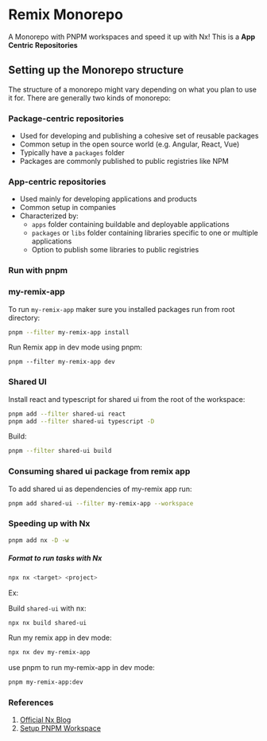 # Remix Monorepo

A Monorepo with PNPM workspaces and speed it up with Nx! This is a **App Centric Repositories**

## Setting up the Monorepo structure

The structure of a monorepo might vary depending on what you plan to use it for. There are generally two kinds of monorepo:

### Package-centric repositories

- Used for developing and publishing a cohesive set of reusable packages
- Common setup in the open source world (e.g. Angular, React, Vue)
- Typically have a `packages` folder
- Packages are commonly published to public registries like NPM

### App-centric repositories

- Used mainly for developing applications and products
- Common setup in companies
- Characterized by:
  - `apps` folder containing buildable and deployable applications
  - `packages` or `libs` folder containing libraries specific to one or multiple applications
  - Option to publish some libraries to public registries

### Run with pnpm

### my-remix-app

To run `my-remix-app` maker sure you installed packages run from root directory:

```bash
pnpm --filter my-remix-app install
```

Run Remix app in dev mode using pnpm:

```
pnpm --filter my-remix-app dev
```

### Shared UI

Install react and typescript for shared ui from the root of the workspace:

```bash
pnpm add --filter shared-ui react
pnpm add --filter shared-ui typescript -D
```

Build:

```bash
pnpm --filter shared-ui build
```

### Consuming shared ui package from remix app

To add shared ui as dependencies of my-remix app run:

```bash
pnpm add shared-ui --filter my-remix-app --workspace
```

### Speeding up with Nx

```bash
pnpm add nx -D -w
```

##### Format to run tasks with Nx

```bash
npx nx <target> <project>
```

Ex:

Build `shared-ui` with nx:

```bash
npx nx build shared-ui
```

Run my remix app in dev mode:

```bash
npx nx dev my-remix-app
```

use pnpm to run my-remix-app in dev mode:

```bash
pnpm my-remix-app:dev
```

### References

1. [Official Nx Blog](https://nx.dev/blog/setup-a-monorepo-with-pnpm-workspaces-and-speed-it-up-with-nx)
2. [Setup PNPM Workspace](https://dev.to/vinomanick/create-a-monorepo-using-pnpm-workspace-1ebn)
